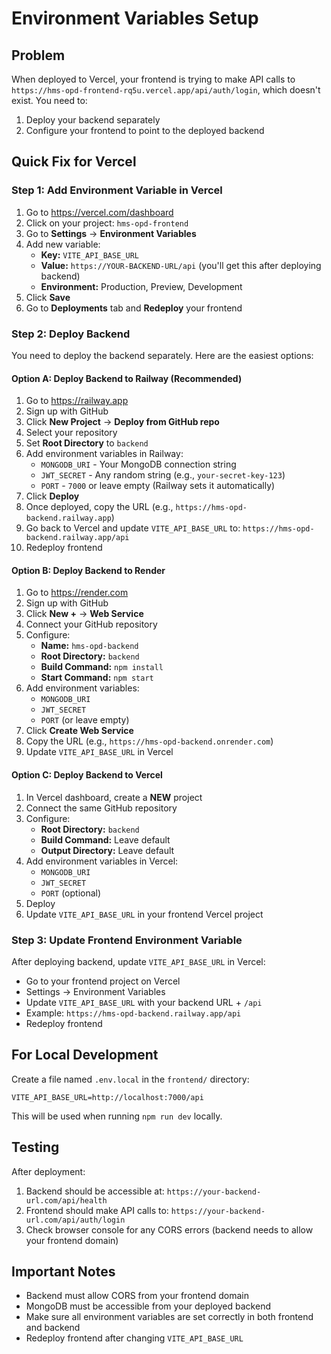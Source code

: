 # Environment Variables Setup

## Problem
When deployed to Vercel, your frontend is trying to make API calls to `https://hms-opd-frontend-rq5u.vercel.app/api/auth/login`, which doesn't exist. You need to:

1. Deploy your backend separately
2. Configure your frontend to point to the deployed backend

## Quick Fix for Vercel

### Step 1: Add Environment Variable in Vercel

1. Go to https://vercel.com/dashboard
2. Click on your project: `hms-opd-frontend`
3. Go to **Settings** → **Environment Variables**
4. Add new variable:
   - **Key:** `VITE_API_BASE_URL`
   - **Value:** `https://YOUR-BACKEND-URL/api` (you'll get this after deploying backend)
   - **Environment:** Production, Preview, Development
5. Click **Save**
6. Go to **Deployments** tab and **Redeploy** your frontend

### Step 2: Deploy Backend

You need to deploy the backend separately. Here are the easiest options:

#### Option A: Deploy Backend to Railway (Recommended)

1. Go to https://railway.app
2. Sign up with GitHub
3. Click **New Project** → **Deploy from GitHub repo**
4. Select your repository
5. Set **Root Directory** to `backend`
6. Add environment variables in Railway:
   - `MONGODB_URI` - Your MongoDB connection string
   - `JWT_SECRET` - Any random string (e.g., `your-secret-key-123`)
   - `PORT` - `7000` or leave empty (Railway sets it automatically)
7. Click **Deploy**
8. Once deployed, copy the URL (e.g., `https://hms-opd-backend.railway.app`)
9. Go back to Vercel and update `VITE_API_BASE_URL` to: `https://hms-opd-backend.railway.app/api`
10. Redeploy frontend

#### Option B: Deploy Backend to Render

1. Go to https://render.com
2. Sign up with GitHub
3. Click **New +** → **Web Service**
4. Connect your GitHub repository
5. Configure:
   - **Name:** `hms-opd-backend`
   - **Root Directory:** `backend`
   - **Build Command:** `npm install`
   - **Start Command:** `npm start`
6. Add environment variables:
   - `MONGODB_URI`
   - `JWT_SECRET`
   - `PORT` (or leave empty)
7. Click **Create Web Service**
8. Copy the URL (e.g., `https://hms-opd-backend.onrender.com`)
9. Update `VITE_API_BASE_URL` in Vercel

#### Option C: Deploy Backend to Vercel

1. In Vercel dashboard, create a **NEW** project
2. Connect the same GitHub repository
3. Configure:
   - **Root Directory:** `backend`
   - **Build Command:** Leave default
   - **Output Directory:** Leave default
4. Add environment variables in Vercel:
   - `MONGODB_URI`
   - `JWT_SECRET`
   - `PORT` (optional)
5. Deploy
6. Update `VITE_API_BASE_URL` in your frontend Vercel project

### Step 3: Update Frontend Environment Variable

After deploying backend, update `VITE_API_BASE_URL` in Vercel:
- Go to your frontend project on Vercel
- Settings → Environment Variables
- Update `VITE_API_BASE_URL` with your backend URL + `/api`
- Example: `https://hms-opd-backend.railway.app/api`
- Redeploy frontend

## For Local Development

Create a file named `.env.local` in the `frontend/` directory:

```env
VITE_API_BASE_URL=http://localhost:7000/api
```

This will be used when running `npm run dev` locally.

## Testing

After deployment:
1. Backend should be accessible at: `https://your-backend-url.com/api/health`
2. Frontend should make API calls to: `https://your-backend-url.com/api/auth/login`
3. Check browser console for any CORS errors (backend needs to allow your frontend domain)

## Important Notes

- Backend must allow CORS from your frontend domain
- MongoDB must be accessible from your deployed backend
- Make sure all environment variables are set correctly in both frontend and backend
- Redeploy frontend after changing `VITE_API_BASE_URL`
